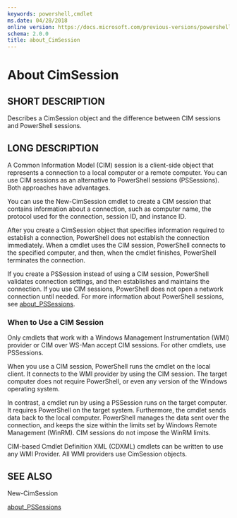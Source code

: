 ```yaml
---
keywords: powershell,cmdlet
ms.date: 04/28/2018
online version: https://docs.microsoft.com/previous-versions/powershell/module/microsoft.powershell.core/about/about_cimsession?view=powershell-4.0&WT.mc_id=ps-gethelp
schema: 2.0.0
title: about_CimSession
---
```


# About CimSession

## SHORT DESCRIPTION

Describes a CimSession object and the difference between CIM sessions and
PowerShell sessions.

## LONG DESCRIPTION

A Common Information Model (CIM) session is a client-side object that
represents a connection to a local computer or a remote computer. You can
use CIM sessions as an alternative to PowerShell sessions
(PSSessions). Both approaches have advantages.

You can use the New-CimSession cmdlet to create a CIM session that contains
information about a connection, such as computer name, the protocol used
for the connection, session ID, and instance ID.

After you create a CimSession object that specifies information required to
establish a connection, PowerShell does not establish the
connection immediately. When a cmdlet uses the CIM session,
PowerShell connects to the specified computer, and then, when the
cmdlet finishes, PowerShell terminates the connection.

If you create a PSSession instead of using a CIM session,
PowerShell validates connection settings, and then establishes and
maintains the connection. If you use CIM sessions, PowerShell
does not open a network connection until needed. For more information about
PowerShell sessions, see [about_PSSessions](about_PSSessions.md).

### When to Use a CIM Session

Only cmdlets that work with a Windows Management Instrumentation (WMI)
provider or CIM over WS-Man accept CIM sessions.
For other cmdlets, use PSSessions.

When you use a CIM session, PowerShell runs the cmdlet on the
local client. It connects to the WMI provider by using the CIM session.
The target computer does not require PowerShell, or even any
version of the Windows operating system.

In contrast, a cmdlet run by using a PSSession runs on the target
computer. It requires PowerShell on the target system.
Furthermore, the cmdlet sends data back to the local computer.
PowerShell manages the data sent over the connection, and keeps
the size within the limits set by Windows Remote Management (WinRM). CIM
sessions do not impose the WinRM limits.

CIM-based Cmdlet Definition XML (CDXML) cmdlets can be written to use any
WMI Provider. All WMI providers use CimSession objects.

## SEE ALSO

New-CimSession

[about_PSSessions](about_PSSessions.md)
